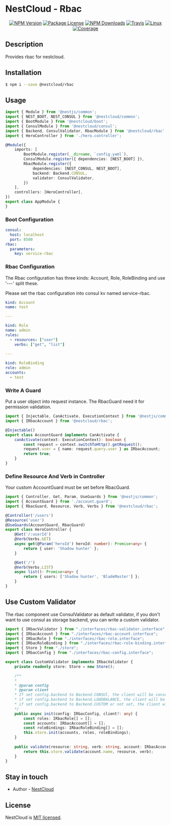 
[travis-image]: https://api.travis-ci.org/nest-cloud/nestcloud.svg?branch=master
[travis-url]: https://travis-ci.org/nest-cloud/nestcloud
[linux-image]: https://img.shields.io/travis/nest-cloud/nestcloud/master.svg?label=linux
[linux-url]: https://travis-ci.org/nest-cloud/nestcloud

# NestCloud - Rbac

<p align="center">
    <a href="https://www.npmjs.com/~nestcloud" target="_blank"><img src="https://img.shields.io/npm/v/@nestcloud/core.svg" alt="NPM Version"/></a>
    <a href="https://www.npmjs.com/~nestcloud" target="_blank"><img src="https://img.shields.io/npm/l/@nestcloud/core.svg" alt="Package License"/></a>
    <a href="https://www.npmjs.com/~nestcloud" target="_blank"><img src="https://img.shields.io/npm/dm/@nestcloud/core.svg" alt="NPM Downloads"/></a>
    <a href="https://travis-ci.org/nest-cloud/nestcloud" target="_blank"><img src="https://travis-ci.org/nest-cloud/nestcloud.svg?branch=master" alt="Travis"/></a>
    <a href="https://travis-ci.org/nest-cloud/nestcloud" target="_blank"><img src="https://img.shields.io/travis/nest-cloud/nestcloud/master.svg?label=linux" alt="Linux"/></a>
    <a href="https://coveralls.io/github/nest-cloud/nestcloud?branch=master" target="_blank"><img src="https://coveralls.io/repos/github/nest-cloud/nestcloud/badge.svg?branch=master" alt="Coverage"/></a>
</p>

## Description

Provides rbac for nestcloud.

## Installation

```bash
$ npm i --save @nestcloud/rbac
```

## Usage

```typescript
import { Module } from '@nestjs/common';
import { NEST_BOOT, NEST_CONSUL } from '@nestcloud/common';
import { BootModule } from '@nestcloud/boot';
import { ConsulModule } from '@nestcloud/consul';
import { Backend, ConsulValidator, RbacModule } from '@nestcloud/rbac';
import { HeroController } from './hero.controller';

@Module({
    imports: [
        BootModule.register(__dirname, `config.yaml`),
        ConsulModule.register({ dependencies: [NEST_BOOT] }),
        RbacModule.register({
            dependencies: [NEST_CONSUL, NEST_BOOT],
            backend: Backend.CONSUL,
            validator: ConsulValidator,
        })
    ],
    controllers: [HeroController],
})
export class AppModule {
}
```

### Boot Configuration

```yaml
consul:
  host: localhost
  port: 8500
rbac:
  parameters:
    key: service-rbac
```

### Rbac Configuration

The Rbac configuration has three kinds: Account, Role, RoleBinding and use '---' split these.

Please set the rbac configuration into consul kv named service-rbac.

```yaml
kind: Account
name: test

---

kind: Role
name: admin
rules:
  - resources: ["user"]
    verbs: ["get", "list"]
    
---

kind: RoleBinding
role: admin
accounts:
  - test
```

### Write A Guard

Put a user object into request instance. The RbacGuard need it for permission validation.

```typescript
import { Injectable, CanActivate, ExecutionContext } from '@nestjs/common';
import { IRbacAccount } from '@nestcloud/rbac';

@Injectable()
export class AccountGuard implements CanActivate {
    canActivate(context: ExecutionContext): boolean {
        const request = context.switchToHttp().getRequest();
        request.user = { name: request.query.user } as IRbacAccount;
        return true;
    }
}

```

### Define Resource And Verb in Controller

Your custom AccountGuard must be set before RbacGuard.

```typescript
import { Controller, Get, Param, UseGuards } from '@nestjs/common';
import { AccountGuard } from './account.guard';
import { RbacGuard, Resource, Verb, Verbs } from '@nestcloud/rbac';

@Controller('/users')
@Resource('user')
@UseGuards(AccountGuard, RbacGuard)
export class HeroController {
    @Get('/:userId')
    @Verb(Verbs.GET)
    async get(@Param('heroId') heroId: number): Promise<any> {
        return { user: 'Shadow hunter' };
    }

    @Get('/')
    @Verb(Verbs.LIST)
    async list(): Promise<any> {
        return { users: ['Shadow hunter', 'BladeMaster'] };
    }
}
```

## Use Custom Validator

The rbac component use ConsulValidator as default validator,
 if you don't want to use consul as storage backend, 
 you can write a custom validator.
 
```typescript
import { IRbacValidator } from "./interfaces/rbac-validator.interface";
import { IRbacAccount } from "./interfaces/rbac-account.interface";
import { IRbacRole } from "./interfaces/rbac-role.interface";
import { IRbacRoleBinding } from "./interfaces/rbac-role-binding.interface";
import { Store } from "./store";
import { IRbacConfig } from "./interfaces/rbac-config.interface";

export class CustomValidator implements IRbacValidator {
    private readonly store: Store = new Store();

    /**
    * 
    * @param config
    * @param client 
    * If set config.backend to Backend.CONSUl, the client will be consul instance;
    * if set config.backend to Backend.LOADBALANCE, the client will be loadbalance instance;
    * if set config.backend to Backend.CUSTOM or not set, the client will be null.
    */
    public async init(config: IRbacConfig, client?: any) {
        const roles: IRbacRole[] = [];
        const accounts: IRbacAccount[] = [];
        const roleBindings: IRbacRoleBinding[] = [];
        this.store.init(accounts, roles, roleBindings);
    }
    
    public validate(resource: string, verb: string, account: IRbacAccount): boolean {
        return this.store.validate(account.name, resource, verb);
    }
}

```

## Stay in touch

- Author - [NestCloud](https://github.com/nest-cloud)

## License

  NestCloud is [MIT licensed](LICENSE).
